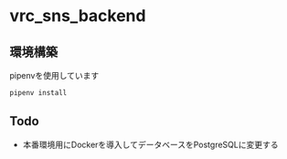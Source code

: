 # vrc_sns_backend

## 環境構築
pipenvを使用しています
```bash
pipenv install
```

## Todo
- 本番環境用にDockerを導入してデータベースをPostgreSQLに変更する
